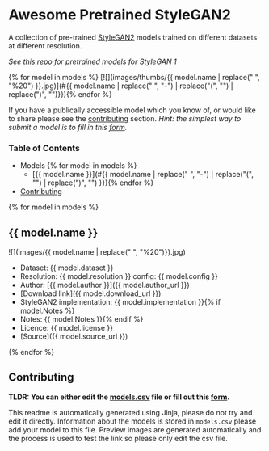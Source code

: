 # Awesome Pretrained StyleGAN2

A collection of pre-trained [StyleGAN2](https://github.com/NVlabs/stylegan2) models trained on different datasets at different resolution.

_See [this repo](https://github.com/justinpinkney/awesome-pretrained-stylegan) for pretrained models for StyleGAN 1_

{% for model in models %}
[![](images/thumbs/{{ model.name | replace(" ", "%20") }}.jpg)](#{{ model.name | replace(" ", "-") | replace("(", "")  | replace(")", "")}}){% endfor %}

If you have a publically accessible model which you know of, or would like to share please see the [contributing](#contributing) section. _Hint: the simplest way to submit a model is to fill in this [form](https://forms.gle/PE1iiTa5tNTdBFYN9)._

### Table of Contents

- Models
{% for model in models %}
    - [{{ model.name }}](#{{ model.name | replace(" ", "-") | replace("(", "")  | replace(")", "") }}){% endfor %}
- [Contributing](#contributing)

{% for model in models %}
## {{ model.name }}

![](images/{{ model.name | replace(" ", "%20")}}.jpg)
- Dataset: {{ model.dataset }}
- Resolution: {{ model.resolution }} config: {{ model.config }}
- Author: [{{ model.author }}]({{ model.author_url }})
- [Download link]({{ model.download_url }})
- StyleGAN2 implementation: {{ model.implementation }}{% if model.Notes %}
- Notes: {{ model.Notes }}{% endif %}
- Licence: {{ model.license }}
- [Source]({{ model.source_url }})

{% endfor %}

## Contributing

__TLDR: You can either edit the [models.csv](models.csv) file or fill out this [form](https://forms.gle/PE1iiTa5tNTdBFYN9).__

This readme is automatically generated using Jinja, please do not try and edit it directly. Information about the models is stored in `models.csv` please add your model to this file. Preview images are generated automatically and the process is used to test the link so please only edit the csv file.